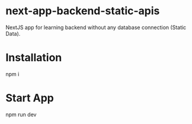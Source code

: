 # next-app-backend-static-apis
NextJS app for learning backend without any database connection (Static Data).

# Installation
npm i

# Start App
npm run dev
